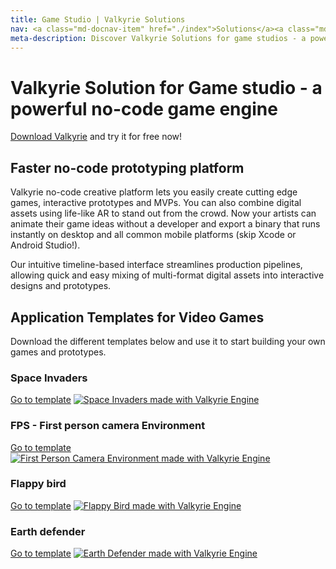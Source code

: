 ```yaml
---
title: Game Studio | Valkyrie Solutions
nav: <a class="md-docnav-item" href="./index">Solutions</a><a class="md-docnav-item" href="">Game Studio</a>
meta-description: Discover Valkyrie Solutions for game studios - a powerful no-code game engine
---
```


# Valkyrie Solution for Game studio - a powerful no-code game engine

[Download Valkyrie](/vlk/downloads) and try it for free now!

## Faster no-code prototyping platform

Valkyrie no-code creative platform lets you easily create cutting edge games, interactive prototypes and MVPs. You can also combine digital assets using life-like AR to stand out from the crowd. Now your artists can animate their game ideas without a developer and export a binary that runs instantly on desktop and all common mobile platforms (skip Xcode or Android Studio!).

Our intuitive timeline-based interface streamlines production pipelines, allowing quick and easy mixing of multi-format digital assets into interactive designs and prototypes.

## Application Templates for Video Games
Download the different templates below and use it to start building your own games and prototypes.

### Space Invaders
<a class="btn btn-primary" href="/md/docs/VlkSamples/space-invaders">Go to template</a>
<a href="/md/docs/VlkSamples/space-invaders">
<img src= "https://cdn2.talansoft.com/ftp/img/space-invaders/space_invaders_overview.jpg" alt="Space Invaders made with Valkyrie Engine" />
</a>

### FPS - First person camera Environment
<a class="btn btn-primary" href="/md/docs/VlkSamples/First-Person-Camera-Environment">Go to template</a>
<a href="/md/docs/VlkSamples/First-Person-Camera-Environment">
<img src= "https://cdn2.talansoft.com/ftp/img/www/Games-1600x1200.jpg" alt="First Person Camera Environment made with Valkyrie Engine" />
</a>

### Flappy bird
<a class="btn btn-primary" href="/md/docs/VlkSamples/flappy-bird">Go to template</a>
<a href="/md/docs/VlkSamples/flappy-bird">
<img src= "https://cdn2.talansoft.com/ftp/img/tutorial_sample_images/fb_04_title.png" alt="Flappy Bird made with Valkyrie Engine" />
</a>

### Earth defender
<a class="btn btn-primary" href="/md/docs/VlkSamples/earth-defender">Go to template</a>
<a href="/md/docs/VlkSamples/earth-defender">
<img src= "https://cdn2.talansoft.com/ftp/img/tutorial_sample_images/ed_02_titlescreen.png" alt="Earth Defender made with Valkyrie Engine" />
</a>
